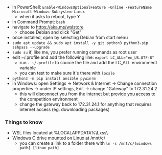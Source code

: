 - in PowerShell: `Enable-WindowsOptionalFeature -Online -FeatureName Microsoft-Windows-Subsystem-Linux`
  - when it asks to reboot, type Y
- in Command Prompt: `bash`
- navigate to https://aka.ms/wslstore
  - choose Debian and click "Get"
- once installed, open by selecting Debian from start menu
- `sudo apt update && sudo apt install -y git python3 python3-pip sshpass --upgrade`
- `sudo su` if, like me, you prefer running commands as root user
- edit ~/.profile and add the following line: `export LC_ALL="en_US.UTF-8"`
  - run `. ~/.profile` to source the file and add the LC_ALL environment variable
  - you can test to make sure it's there with `locale`
- `python3 -m pip install ansible pywinrm`
- in Windows: open Settings -> Network & Internet -> Change connection properties -> under IP settings, Edit -> change "Gateway" to 172.31.24.2
  - this will disconnect you from the internet but provide you access to the competition environment
  - change the gateway back to 172.31.24.1 for anything that requires internet access (eg. downloading packages)
### Things to know
- WSL files located at %LOCALAPPDATA%\Lxss\
- Windows C drive mounted on Linux at /mnt/c/
  - you can create a link to a folder there with `ln -s /mnt/c/[windows path] [linux path]`
